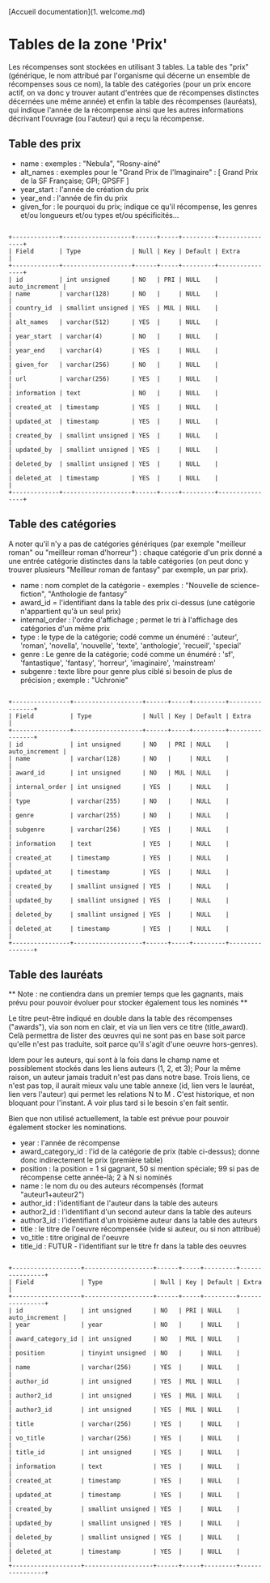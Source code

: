 [Accueil documentation](1. welcome.md)

# Tables de la zone 'Prix'

Les récompenses sont stockées en utilisant 3 tables. La table des "prix" (générique, le nom attribué par l'organisme qui décerne un ensemble de récompenses sous ce nom), la table des catégories (pour un prix encore actif, on va donc y trouver autant d'entrées que de récompenses distinctes décernées une même année) et enfin la table des récompenses (lauréats), qui indique l'année de la récompense ainsi que les autres informations décrivant l'ouvrage (ou l'auteur) qui a reçu la récompense.

## Table des prix

- name : exemples : "Nebula", "Rosny-ainé"
- alt_names : exemples pour le "Grand Prix de l'Imaginaire" : [ Grand Prix de la SF Française; GPI; GPSFF ]
- year_start : l'année de création du prix
- year_end : l'année de fin du prix
- given_for : le pourquoi du prix; indique ce qu'il récompense, les genres et/ou longueurs et/ou types et/ou spécificités...

<code>
+-------------+-------------------+------+-----+---------+----------------+
| Field       | Type              | Null | Key | Default | Extra          |
+-------------+-------------------+------+-----+---------+----------------+
| id          | int unsigned      | NO   | PRI | NULL    | auto_increment |
| name        | varchar(128)      | NO   |     | NULL    |                |
| country_id  | smallint unsigned | YES  | MUL | NULL    |                |
| alt_names   | varchar(512)      | YES  |     | NULL    |                |
| year_start  | varchar(4)        | NO   |     | NULL    |                |
| year_end    | varchar(4)        | YES  |     | NULL    |                |
| given_for   | varchar(256)      | NO   |     | NULL    |                |
| url         | varchar(256)      | YES  |     | NULL    |                |
| information | text              | NO   |     | NULL    |                |
| created_at  | timestamp         | YES  |     | NULL    |                |
| updated_at  | timestamp         | YES  |     | NULL    |                |
| created_by  | smallint unsigned | YES  |     | NULL    |                |
| updated_by  | smallint unsigned | YES  |     | NULL    |                |
| deleted_by  | smallint unsigned | YES  |     | NULL    |                |
| deleted_at  | timestamp         | YES  |     | NULL    |                |
+-------------+-------------------+------+-----+---------+----------------+
</code>

## Table des catégories

A noter qu'il n'y a pas de catégories génériques (par exemple "meilleur roman" ou "meilleur roman d'horreur") : chaque catégorie d'un prix donné a une entrée catégorie distinctes dans la table catégories (on peut donc y trouver plusieurs "Meilleur roman de fantasy" par exemple, un par prix).

- name : nom complet de la catégorie - exemples : "Nouvelle de science-fiction", "Anthologie de fantasy"
- award_id = l'identifiant dans la table des prix ci-dessus (une catégorie n'appartient qu'à un seul prix)
- internal_order : l'ordre d'affichage ; permet le tri à l'affichage des catégories d'un même prix
- type : le type de la catégorie; codé comme un énuméré : 'auteur', 'roman', 'novella', 'nouvelle', 'texte', 'anthologie', 'recueil', 'special'
- genre : Le genre de la catégorie; codé comme un énuméré : 'sf', 'fantastique', 'fantasy', 'horreur', 'imaginaire', 'mainstream'
- subgenre : texte libre pour genre plus ciblé si besoin de plus de précision ; exemple : "Uchronie"

<code>
+----------------+-------------------+------+-----+---------+----------------+
| Field          | Type              | Null | Key | Default | Extra          |
+----------------+-------------------+------+-----+---------+----------------+
| id             | int unsigned      | NO   | PRI | NULL    | auto_increment |
| name           | varchar(128)      | NO   |     | NULL    |                |
| award_id       | int unsigned      | NO   | MUL | NULL    |                |
| internal_order | int unsigned      | YES  |     | NULL    |                |
| type           | varchar(255)      | NO   |     | NULL    |                |
| genre          | varchar(255)      | NO   |     | NULL    |                |
| subgenre       | varchar(256)      | YES  |     | NULL    |                |
| information    | text              | YES  |     | NULL    |                |
| created_at     | timestamp         | YES  |     | NULL    |                |
| updated_at     | timestamp         | YES  |     | NULL    |                |
| created_by     | smallint unsigned | YES  |     | NULL    |                |
| updated_by     | smallint unsigned | YES  |     | NULL    |                |
| deleted_by     | smallint unsigned | YES  |     | NULL    |                |
| deleted_at     | timestamp         | YES  |     | NULL    |                |
+----------------+-------------------+------+-----+---------+----------------+
</code>

## Table des lauréats

** Note : ne contiendra dans un premier temps que les gagnants, mais prévu pour pouvoir évoluer pour stocker également tous les nominés **

Le titre peut-être indiqué en double dans la table des récompenses ("awards"), via son nom en clair, et via un lien vers ce titre (title_award). Celà permettra de lister des œuvres qui ne sont pas en base soit parce qu'elle n'est pas traduite, soit parce qu'il s'agit d'une oeuvre hors-genres).

Idem pour les auteurs, qui sont à la fois dans le champ name et possiblement stockés dans les liens auteurs (1, 2, et 3); Pour la même raison, un auteur jamais traduit n'est pas dans notre base. Trois liens, ce n'est pas top, il aurait mieux valu une table annexe (id, lien vers le lauréat, lien vers l'auteur) qui permet les relations N to M . C'est historique, et non bloquant pour l'instant. A voir plus tard si le besoin s'en fait sentir.

Bien que non utilisé actuellement, la table est prévue pour pouvoir également stocker les nominations.

- year : l'année de récompense
- award_category_id : l'id de la catégorie de prix (table ci-dessus); donne donc indirectement le prix (première table)
- position : la position =  1 si gagnant, 50 si mention spéciale; 99 si pas de récompense cette année-là; 2 à N si nominés
- name : le nom du ou des auteurs récompensés (format "auteur1+auteur2")
- author_id : l'identifiant de l'auteur dans la table des auteurs
- author2_id : l'identifiant d'un second auteur dans la table des auteurs
- author3_id : l'identifiant d'un troisième auteur dans la table des auteurs
- title : le titre de l'oeuvre récompensée (vide si auteur, ou si non attribué)
- vo_title : titre original de l'oeuvre
- title_id : FUTUR - l'identifiant sur le titre fr dans la table des oeuvres

<code>
+-------------------+-------------------+------+-----+---------+----------------+
| Field             | Type              | Null | Key | Default | Extra          |
+-------------------+-------------------+------+-----+---------+----------------+
| id                | int unsigned      | NO   | PRI | NULL    | auto_increment |
| year              | year              | NO   |     | NULL    |                |
| award_category_id | int unsigned      | NO   | MUL | NULL    |                |
| position          | tinyint unsigned  | NO   |     | NULL    |                |
| name              | varchar(256)      | YES  |     | NULL    |                |
| author_id         | int unsigned      | YES  | MUL | NULL    |                |
| author2_id        | int unsigned      | YES  | MUL | NULL    |                |
| author3_id        | int unsigned      | YES  | MUL | NULL    |                |
| title             | varchar(256)      | YES  |     | NULL    |                |
| vo_title          | varchar(256)      | YES  |     | NULL    |                |
| title_id          | int unsigned      | YES  |     | NULL    |                |
| information       | text              | YES  |     | NULL    |                |
| created_at        | timestamp         | YES  |     | NULL    |                |
| updated_at        | timestamp         | YES  |     | NULL    |                |
| created_by        | smallint unsigned | YES  |     | NULL    |                |
| updated_by        | smallint unsigned | YES  |     | NULL    |                |
| deleted_by        | smallint unsigned | YES  |     | NULL    |                |
| deleted_at        | timestamp         | YES  |     | NULL    |                |
+-------------------+-------------------+------+-----+---------+----------------+
</code>

